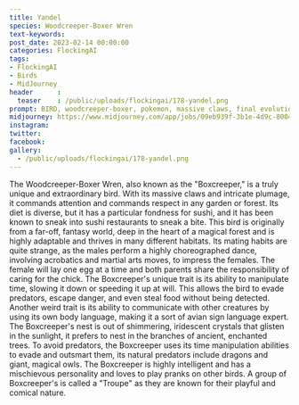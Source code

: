 ```yaml
---
title: Yandel
species: Woodcreeper-Boxer Wren
text-keywords: 
post_date: 2023-02-14 00:00:00
categories: FlockingAI
tags:
- FlockingAI
- Birds
- MidJourney 
header      :
  teaser    : /public/uploads/flockingai/178-yandel.png
prompt: BIRD, woodcreeper-boxer, pokemon, massive claws, final evolution, detailed garden background, cinematic, in the style of Breath of the Wild 1350
midjourney: https://www.midjourney.com/app/jobs/09eb939f-3b1e-4d9c-8004-aa657503380d
instagram: 
twitter: 
facebook: 
gallery: 
  - /public/uploads/flockingai/178-yandel.png
---
```


The Woodcreeper-Boxer Wren, also known as the "Boxcreeper," is a truly unique and extraordinary bird. With its massive claws and intricate plumage, it commands attention and commands respect in any garden or forest. Its diet is diverse, but it has a particular fondness for sushi, and it has been known to sneak into sushi restaurants to sneak a bite. This bird is originally from a far-off, fantasy world, deep in the heart of a magical forest and is highly adaptable and thrives in many different habitats. Its mating habits are quite strange, as the males perform a highly choreographed dance, involving acrobatics and martial arts moves, to impress the females. The female will lay one egg at a time and both parents share the responsibility of caring for the chick. The Boxcreeper's unique trait is its ability to manipulate time, slowing it down or speeding it up at will. This allows the bird to evade predators, escape danger, and even steal food without being detected. Another weird trait is its ability to communicate with other creatures by using its own body language, making it a sort of avian sign language expert. The Boxcreeper's nest is out of shimmering, iridescent crystals that glisten in the sunlight, it prefers to nest in the branches of ancient, enchanted trees. To avoid predators, the Boxcreeper uses its time manipulation abilities to evade and outsmart them, its natural predators include dragons and giant, magical owls. The Boxcreeper is highly intelligent and has a mischievous personality and loves to play pranks on other birds. A group of Boxcreeper's is called a "Troupe" as they are known for their playful and comical nature.